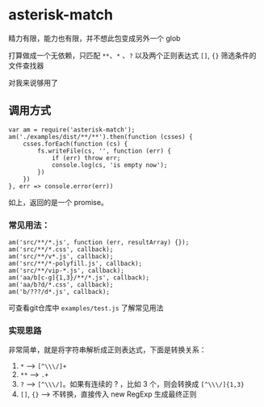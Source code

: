 # asterisk-match

精力有限，能力也有限，并不想此包变成另外一个 glob

打算做成一个无依赖，只匹配 `**`、`*` 、`?` 以及两个正则表达式 `[]`, `{}` 筛选条件的文件查找器

对我来说够用了

## 调用方式

    var am = require('asterisk-match');
    am('./examples/dist/**/**').then(function (csses) {
        csses.forEach(function (cs) {
            fs.writeFile(cs, '', function (err) {
                if (err) throw err;
                console.log(cs, 'is empty now');
            })
        })
    }, err => console.error(err))


如上，返回的是一个 promise。

### 常见用法：

    am('src/**/*.js', function (err, resultArray) {});
    am('src/**/*.css', callback);
    am('src/**/v*.js', callback);
    am('src/**/*-polyfill.js', callback);
    am('src/**/vip-*.js', callback);    
    am('aa/b[c-g]{1,3}/**/*.js', callback);
    am('aa/b?d/*.css', callback);
    am('b/???/d*.js', callback);

可查看git仓库中 `examples/test.js` 了解常见用法

### 实现思路

非常简单，就是将字符串解析成正则表达式，下面是转换关系：

1. `*` --> `[^\\\/]+`
2. `**` --> `.+`
3. `?` --> `[^\\\/]`。如果有连续的 ? ，比如 3 个，则会转换成 `[^\\\/]{1,3}`
4. `[]`, `{}` --> 不转换，直接传入 new RegExp 生成最终正则